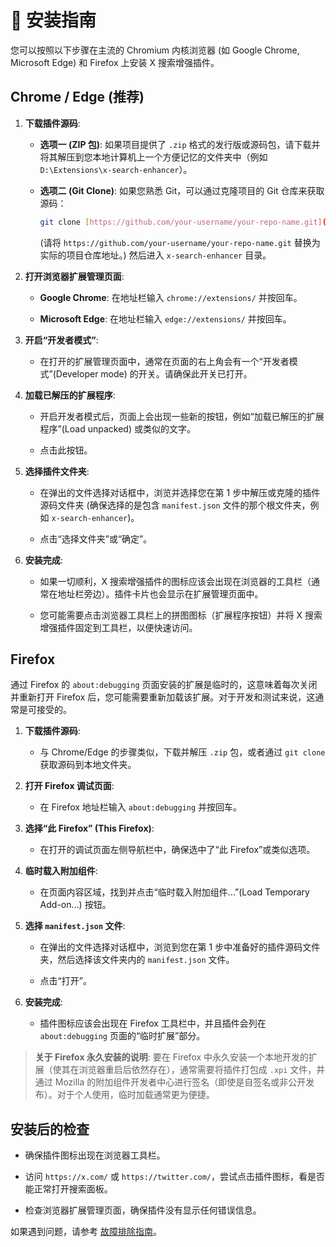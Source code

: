 # 🚀 安装指南

您可以按照以下步骤在主流的 Chromium 内核浏览器 (如 Google Chrome, Microsoft Edge) 和 Firefox 上安装 X 搜索增强插件。

## Chrome / Edge (推荐)

1.  **下载插件源码**:
    * **选项一 (ZIP 包)**: 如果项目提供了 `.zip` 格式的发行版或源码包，请下载并将其解压到您本地计算机上一个方便记忆的文件夹中（例如 `D:\Extensions\x-search-enhancer`）。

    * **选项二 (Git Clone)**: 如果您熟悉 Git，可以通过克隆项目的 Git 仓库来获取源码：
        ```bash
        git clone [https://github.com/your-username/your-repo-name.git](https://github.com/your-username/your-repo-name.git) x-search-enhancer
        ```
        (请将 `https://github.com/your-username/your-repo-name.git` 替换为实际的项目仓库地址。)
        然后进入 `x-search-enhancer` 目录。

2.  **打开浏览器扩展管理页面**:
    * **Google Chrome**: 在地址栏输入 `chrome://extensions/` 并按回车。

    * **Microsoft Edge**: 在地址栏输入 `edge://extensions/` 并按回车。

3.  **开启“开发者模式”**:
    * 在打开的扩展管理页面中，通常在页面的右上角会有一个“开发者模式”(Developer mode) 的开关。请确保此开关已打开。

4.  **加载已解压的扩展程序**:
    * 开启开发者模式后，页面上会出现一些新的按钮，例如“加载已解压的扩展程序”(Load unpacked) 或类似的文字。

    * 点击此按钮。

5.  **选择插件文件夹**:
    * 在弹出的文件选择对话框中，浏览并选择您在第 1 步中解压或克隆的插件源码文件夹 (确保选择的是包含 `manifest.json` 文件的那个根文件夹，例如 `x-search-enhancer`)。

    * 点击“选择文件夹”或“确定”。

6.  **安装完成**:
    * 如果一切顺利，X 搜索增强插件的图标应该会出现在浏览器的工具栏（通常在地址栏旁边）。插件卡片也会显示在扩展管理页面中。

    * 您可能需要点击浏览器工具栏上的拼图图标（扩展程序按钮）并将 X 搜索增强插件固定到工具栏，以便快速访问。

## Firefox

通过 Firefox 的 `about:debugging` 页面安装的扩展是临时的，这意味着每次关闭并重新打开 Firefox 后，您可能需要重新加载该扩展。对于开发和测试来说，这通常是可接受的。

1.  **下载插件源码**:
    * 与 Chrome/Edge 的步骤类似，下载并解压 `.zip` 包，或者通过 `git clone` 获取源码到本地文件夹。

2.  **打开 Firefox 调试页面**:
    * 在 Firefox 地址栏输入 `about:debugging` 并按回车。

3.  **选择“此 Firefox” (This Firefox)**:
    * 在打开的调试页面左侧导航栏中，确保选中了“此 Firefox”或类似选项。

4.  **临时载入附加组件**:
    * 在页面内容区域，找到并点击“临时载入附加组件…”(Load Temporary Add-on…) 按钮。

5.  **选择 `manifest.json` 文件**:
    * 在弹出的文件选择对话框中，浏览到您在第 1 步中准备好的插件源码文件夹，然后选择该文件夹内的 `manifest.json` 文件。

    * 点击“打开”。

6.  **安装完成**:
    * 插件图标应该会出现在 Firefox 工具栏中，并且插件会列在 `about:debugging` 页面的“临时扩展”部分。

> **关于 Firefox 永久安装的说明**:
> 要在 Firefox 中永久安装一个本地开发的扩展（使其在浏览器重启后依然存在），通常需要将插件打包成 `.xpi` 文件，并通过 Mozilla 的附加组件开发者中心进行签名（即使是自签名或非公开发布）。对于个人使用，临时加载通常更为便捷。

## 安装后的检查

* 确保插件图标出现在浏览器工具栏。

* 访问 `https://x.com/` 或 `https://twitter.com/`，尝试点击插件图标，看是否能正常打开搜索面板。

* 检查浏览器扩展管理页面，确保插件没有显示任何错误信息。

如果遇到问题，请参考 [故障排除指南](TROUBLESHOOTING.md)。